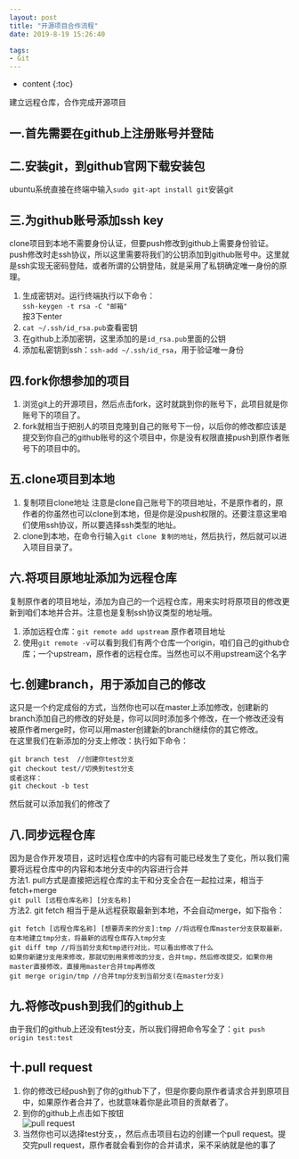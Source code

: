 ```yaml
---
layout: post
title: "开源项目合作流程"
date: 2019-8-19 15:26:40

tags:
- Git
---
```

* content
{:toc}

建立远程仓库，合作完成开源项目

















## 一.首先需要在github上注册账号并登陆

## 二.安装git，到github官网下载安装包
ubuntu系统直接在终端中输入`sudo git-apt install git`安装git  

## 三.为github账号添加ssh key
clone项目到本地不需要身份认证，但要push修改到github上需要身份验证。push修改时走ssh协议，所以这里需要将我们的公钥添加到github账号中。这里就是ssh实现无密码登陆，或者所谓的公钥登陆，就是采用了私钥确定唯一身份的原理。  

1. 生成密钥对。运行终端执行以下命令：  
`ssh-keygen -t rsa -C "邮箱"`  
按3下enter  
2. `cat ~/.ssh/id_rsa.pub`查看密钥  
3. 在github上添加密钥，这里添加的是`id_rsa.pub`里面的公钥  
4. 添加私密钥到ssh：`ssh-add ~/.ssh/id_rsa`，用于验证唯一身份  

## 四.fork你想参加的项目
1. 浏览git上的开源项目，然后点击fork，这时就跳到你的账号下，此项目就是你账号下的项目了。  
2. fork就相当于把别人的项目克隆到自己的账号下一份，以后你的修改都应该是提交到你自己的github账号的这个项目中，你是没有权限直接push到原作者账号下的项目中的。  

## 五.clone项目到本地
1. 复制项目clone地址 注意是clone自己账号下的项目地址，不是原作者的，原作者的你虽然也可以clone到本地，但是你是没push权限的。还要注意这里咱们使用ssh协议，所以要选择ssh类型的地址。  
2. clone到本地，在命令行输入`git clone 复制的地址`，然后执行，然后就可以进入项目目录了。  

## 六.将项目原地址添加为远程仓库
复制原作者的项目地址，添加为自己的一个远程仓库，用来实时将原项目的修改更新到咱们本地并合并。注意也是复制ssh协议类型的地址哦。  
1. 添加远程仓库：`git remote add upstream` 原作者项目地址  
2. 使用`git remote -v`可以看到我们有两个仓库一个origin，咱们自己的github仓库；一个upstream，原作者的远程仓库。当然也可以不用upstream这个名字  

## 七.创建branch，用于添加自己的修改
这只是一个约定成俗的方式，当然你也可以在master上添加修改，创建新的branch添加自己的修改的好处是，你可以同时添加多个修改，在一个修改还没有被原作者merge时，你可以用master创建新的branch继续你的其它修改。  
在这里我们在新添加的分支上修改：执行如下命令：  
```
git branch test  //创建你test分支
git checkout test//切换到test分支
或者这样：
git checkout -b test
```
然后就可以添加我们的修改了  

## 八.同步远程仓库
因为是合作开发项目，这时远程仓库中的内容有可能已经发生了变化，所以我们需要将远程仓库中的内容和本地分支中的内容进行合并  
方法1. pull方式是直接把远程仓库的主干和分支全合在一起拉过来，相当于fetch+merge  
`git pull [远程仓库名称] [分支名称]`  
方法2. git fetch 相当于是从远程获取最新到本地，不会自动merge，如下指令：  
```
git fetch [远程仓库名称] [想要弄来的分支]:tmp //将远程仓库master分支获取最新，在本地建立tmp分支，将最新的远程仓库存入tmp分支
git diff tmp //将当前分支和tmp进行对比，可以看出修改了什么
如果你新建分支用来修改，那就切到用来修改的分支，合并tmp，然后修改提交，如果你用master直接修改，直接用master合并tmp再修改
git merge origin/tmp //合并tmp分支到当前分支(在master分支)
```

## 九.将修改push到我们的github上
由于我们的github上还没有test分支，所以我们得把命令写全了：`git push origin test:test`  

## 十.pull request
1. 你的修改已经push到了你的github下了，但是你要向原作者请求合并到原项目中，如果原作者合并了，也就意味着你是此项目的贡献者了。  
2. 到你的github上点击如下按钮  
![pull request](https://ttk1907.github.io/assets/%E6%8B%89%E5%8F%96%E8%AF%B7%E6%B1%82.png)  
3. 当然你也可以选择test分支，，然后点击项目右边的创建一个pull request。提交完pull request，原作者就会看到你的合并请求，采不采纳就是他的事了

